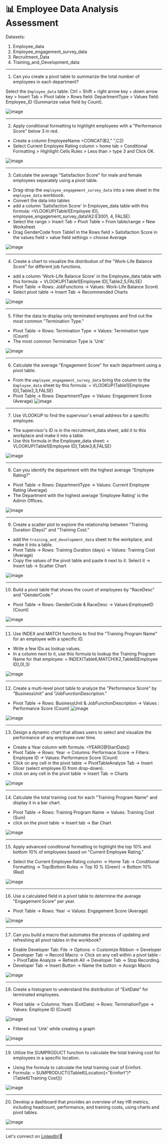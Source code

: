 # 📊 Employee Data Analysis Assessment 

Datasets:
1. Employee_data
2. Employee_engagement_survey_data
3. Recruitment_Data
4. Training_and_Development_data

***

1. Can you create a pivot table to summarize the total number of employees in each department?

Select the `Employee_data` table: Ctrl + Shift + right arrow key + down arrow key > Insert Tab > Pivot table > Rows field:  DepartmentType > Values field: Employee_ID (Summarize value field by Count).

![image](https://github.com/khushi-sabarad/psyliq_data_analyst_internship/assets/71957748/7b9be33d-40c6-4357-8562-0435a32c6c16)

***
2. Apply conditional formatting to highlight employees with a "Performance Score" below 3 in red.

- Create a column EmployeeName =CONCAT(B2," ",C2)
- Select Current Employee Rating column > home tab > Conditional Formatting > Highlight Cells Rules > Less than > type 3 and Click OK.

![image](https://github.com/khushi-sabarad/psyliq_data_analyst_internship/assets/71957748/9e45610a-50e9-4397-97bf-d31cf9170b37)

***
3. Calculate the average "Satisfaction Score" for male and female employees separately using a pivot table.

- Drag-drop the `employee_engagement_survey_data` into a new sheet in the `employee_data` workbook.
- Convert the data into tables
- add a column 'Satisfaction Score' in Employee_data table with this formula: =VLOOKUP(Table1[Employee ID], employee_engagement_survey_data!A2:E3001, 4, FALSE). 
- Select the range > Insert Tab > Pivot Table >  From table/range > New Worksheet
- Drag GenderCode from Table1 in the Rows field > Satisfaction Score in the values field > value field settings > choose Average

![image](https://github.com/khushi-sabarad/psyliq_data_analyst_internship/assets/71957748/80d69395-c03c-4021-b7d7-0ac26189f677)


***
4. Create a chart to visualize the distribution of the "Work-Life Balance Score" for different job functions.

- add a column 'Work-Life Balance Score' in the Employee_data table with this formula:
  = VLOOKUP(Table1[Employee ID],Table2,5,FALSE)
-  Pivot Table -> Rows: JobFunctions -> Values: Work-Life Balance Score\
-  Select pivot table -> Insert Tab -> Recommended Charts
  
![image](https://github.com/khushi-sabarad/psyliq_data_analyst_internship/assets/71957748/fe18c10b-884c-4536-8e57-a4564ba78bbd)

***
5. Filter the data to display only terminated employees and find out the most common "Termination Type."

- Pivot Table -> Rows: Termination Type -> Values: Termination type (Count)
- The most common Termination Type is 'Unk'
  
![image](https://github.com/khushi-sabarad/psyliq_data_analyst_internship/assets/71957748/dfca9b2b-8683-40dd-8b46-e55636283ed1)

  
***
6. Calculate the average "Engagement Score" for each department using a pivot table.

- From the `employee_engagement_survey_data` bring the column to the `Employee_data` sheet by this formula:
  = VLOOKUP(Table1[Employee ID],Table2,3,FALSE)
- Pivot Table -> Rows: DepartmentType -> Values: Engagement Score (Average)
![image](https://github.com/khushi-sabarad/psyliq_data_analyst_internship/assets/71957748/7d0c6173-4483-4d56-8df6-78d1ea93cebb)

***
7. Use VLOOKUP to find the supervisor's email address for a specific employee.

- The supervisor's ID is in the recruitment_data sheet, add it to this workplace and make it into a table. 
- Use this formula in the Employee_data sheet:
 = VLOOKUP(Table1[Employee ID],Table3,8,FALSE)

![image](https://github.com/khushi-sabarad/psyliq_data_analyst_internship/assets/71957748/51bc1cb4-a47b-4f1f-b1f3-fa713b7bb9df)

***
8. Can you identify the department with the highest average "Employee Rating?"

- Pivot Table -> Rows: DepartmentType -> Values: Current Employee Rating (Average)
- The Department with the highest average 'Employee Rating' is the Admin Offices.

![image](https://github.com/khushi-sabarad/psyliq_data_analyst_internship/assets/71957748/609859ad-37f6-4f75-9037-d0b3ee5cf3d1)

***
9. Create a scatter plot to explore the relationship between "Training Duration (Days)" and "Training Cost."

- add the `training_and_development_data` sheet to the workplace, and make it into a table.
- Pivot Table -> Rows: Training Duration (days) -> Values: Training Cost (Average)
- Copy the values of the pivot table and paste it next to it. Select it -> Insert tab -> Scatter Chart

![image](https://github.com/khushi-sabarad/psyliq_data_analyst_internship/assets/71957748/78c7cbc2-e3f4-455f-be7d-37f1472e6f8a)

***
10. Build a pivot table that shows the count of employees by "RaceDesc" and "GenderCode."

- Pivot Table -> Rows: GenderCode & RaceDesc -> Values:EmployeeID (Count)
  
![image](https://github.com/khushi-sabarad/psyliq_data_analyst_internship/assets/71957748/df208823-2687-4dad-b8dc-7f1964ea995d)

***
11. Use INDEX and MATCH functions to find the "Training Program Name" for an employee with a specific ID.

- Write a few IDs as lookup values.
- In a column next to it, use this formula to lookup the Training Program Name for that employee:
  = INDEX(Table6,MATCH(K2,Table6[Employee ID],0),3)
  
![image](https://github.com/khushi-sabarad/psyliq_data_analyst_internship/assets/71957748/1925fb6d-8c50-4ade-b041-5c533000e669)

***
12. Create a multi-level pivot table to analyze the "Performance Score" by "BusinessUnit"
and "JobFunctionDescription."

- Pivot Table -> Rows: BusinessUnit & JobFunctionDescription -> Values : Performance Score (Count)
  ![image](https://github.com/khushi-sabarad/psyliq_data_analyst_internship/assets/71957748/f89e0692-a48b-4829-8e22-b0fe8a062e10)
  
![image](https://github.com/khushi-sabarad/psyliq_data_analyst_internship/assets/71957748/079193e4-c962-42a3-9539-e3da47a8f935)

***
13. Design a dynamic chart that allows users to select and visualize the performance of any employee over time.

- Create a Year column with formula: =YEAR([@StartDate])
- Pivot Table -> Rows: Year -> Columns: Performace Score -> Filters: Employee ID -> Values: Performance Score (Count)
- Click on any cell in the pivot table -> PivotTableAnalyze Tab -> Insert Slicer (select employee ID from drop-down).
- click on any cell in the pivot table -> Insert Tab -> Charts

![image](https://github.com/khushi-sabarad/psyliq_data_analyst_internship/assets/71957748/64a5a024-926a-43ca-90d4-67a1a647fd9b)

***
14. Calculate the total training cost for each "Training Program Name" and display it in a bar chart.

- Pivot Table -> Rows: Training Program Name -> Values: Training Cost (Sum)
- click on the pivot table -> Insert tab -> Bar Chart
  
![image](https://github.com/khushi-sabarad/psyliq_data_analyst_internship/assets/71957748/45116c71-da7b-4d70-a0b8-4cc4fd955d60)

***
15. Apply advanced conditional formatting to highlight the top 10% and bottom 10% of employees based on "Current Employee Rating."

- Select the Current Employee Rating column -> Home Tab -> Conditional Formatting -> Top/Bottom Rules -> Top 10 % (Green) -> Bottom 10% (Red)

![image](https://github.com/khushi-sabarad/psyliq_data_analyst_internship/assets/71957748/c5966135-19c9-4ef2-b501-7ec0a2c80622)

***
16. Use a calculated field in a pivot table to determine the average "Engagement Score" per year.

- Pivot Table -> Rows: Year -> Values: Engagement Score (Average)
  
![image](https://github.com/khushi-sabarad/psyliq_data_analyst_internship/assets/71957748/32ec77fd-fe9d-4be2-8f24-1e0c04becc9f)

***
17. Can you build a macro that automates the process of updating and refreshing all pivot tables in the workbook?

- Enable Developer Tab: File -> Options -> Customize Ribbon -> Developer
- Developer Tab -> Record Macro -> Click on any cell within a pivot table -> PivotTable Analyze -> Refresh All -> Developer Tab -> Stop Recording.
- Developer Tab -> Insert Button -> Name the button -> Assign Macro 


![image](https://github.com/khushi-sabarad/psyliq_data_analyst_internship/assets/71957748/04b5b99b-bb2c-4976-be87-eebe372b4ccb)

***
18. Create a histogram to understand the distribution of "ExitDate" for terminated employees.

- Pivot table -> Columns: Years (ExitDate) -> Rows: TerminationType -> Values: Employee ID (Count)

![image](https://github.com/khushi-sabarad/psyliq_data_analyst_internship/assets/71957748/9a9a0879-1d5b-4fb6-a6ff-ec17ade1a8ec)

- Filtered out 'Unk' while creating a graph
  
![image](https://github.com/khushi-sabarad/psyliq_data_analyst_internship/assets/71957748/1e11c4ec-5ba1-4631-9553-44e15faa27b6)

*** 
19. Utilize the SUMPRODUCT function to calculate the total training cost for employees in a specific location.

- Using the formula to calculate the total training cost of Erinfort.
- Formula: = SUMPRODUCT((Table6[Location]="Erinfort")*(Table6[Training Cost]))

![image](https://github.com/khushi-sabarad/psyliq_data_analyst_internship/assets/71957748/ef7f8cc5-8608-405e-a0dc-d3fe8c4f0b65)

***
20. Develop a dashboard that provides an overview of key HR metrics, including headcount, performance, and training costs, using charts and pivot tables.

![image](https://github.com/khushi-sabarad/psyliq_data_analyst_internship/assets/71957748/8e300d62-3167-4112-9fd9-302b13a84ef1)


***
Let's connect on [LinkedIn!](https://www.linkedin.com/in/khushi-sabarad/)🤝

